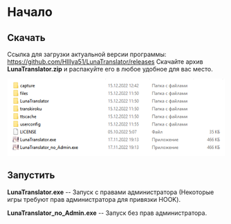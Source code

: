 
# Начало

## Скачать

Ссылка для загрузки актуальной версии программы: <a  target="_blank" href="https://github.com/HIllya51/LunaTranslator/releases">https://github.com/HIllya51/LunaTranslator/releases</a>
Скачайте архив **LunaTranslator.zip** и распакуйте его в любое удобное для вас место.
<div align="center"><img src='./ru/download_ru.png'></div>

## Запустить

**LunaTranslator.exe** -- Запуск с правами администратора (Некоторые игры требуют прав администратора для привязки HOOK).

**LunaTranslator_no_Admin.exe** -- Запуск без прав администратора.